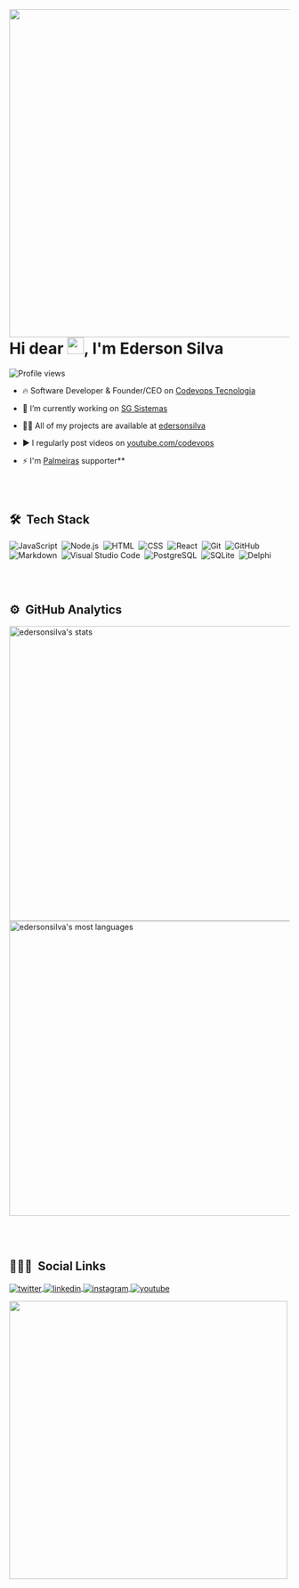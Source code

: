 <img align="right" height="590em" src="https://raw.githubusercontent.com/gist/edersonsilva/00637375d90ba7df584a53820c48dfaf/raw/c89e0f4a600d00426a06d6f2f32ba0f4d8c5c49a/githubcard.svg" />
<h1 align="left">Hi dear <img src="https://raw.githubusercontent.com/kaueMarques/kaueMarques/master/hi.gif" width="30px">, I'm Ederson Silva</h1>
<p align="left"> <img src="https://komarev.com/ghpvc/?username=edersonsilva&color=yellow" alt="Profile views" /> </p>

- 🔥 Software Developer & Founder/CEO on [Codevops Tecnologia](https://codevops.com)

- 🔭 I’m currently working on [SG Sistemas](https://sgsistemas.com.br)

- 👨‍💻 All of my projects are available at [edersonsilva](https://github.com/edersonsilva?tab=repositories)

- ▶️ I regularly post videos on [youtube.com/codevops](https://www.youtube.com/channel/UCKJY0PgxWB5Df2CT2BP_q6w)

- ⚡ I'm  [Palmeiras](https://www.youtube.com/palmeiras) supporter**

<br><br>

## 🛠 &nbsp;Tech Stack

![JavaScript](https://img.shields.io/badge/-JavaScript-05122A?style=flat&logo=javascript)&nbsp;
![Node.js](https://img.shields.io/badge/-Node.js-05122A?style=flat&logo=node.js)&nbsp;
![HTML](https://img.shields.io/badge/-HTML-05122A?style=flat&logo=HTML5)&nbsp;
![CSS](https://img.shields.io/badge/-CSS-05122A?style=flat&logo=CSS3&logoColor=1572B6)&nbsp;
![React](https://img.shields.io/badge/-React-05122A?style=flat&logo=react)&nbsp;
![Git](https://img.shields.io/badge/-Git-05122A?style=flat&logo=git)&nbsp;
![GitHub](https://img.shields.io/badge/-GitHub-05122A?style=flat&logo=github)&nbsp;
![Markdown](https://img.shields.io/badge/-Markdown-05122A?style=flat&logo=markdown)&nbsp;
![Visual Studio Code](https://img.shields.io/badge/-Visual%20Studio%20Code-05122A?style=flat&logo=visual-studio-code&logoColor=007ACC)&nbsp;
![PostgreSQL](https://img.shields.io/badge/-PostgreSQL-05122A?style=flat&logo=postgresql)&nbsp;
![SQLite](https://img.shields.io/badge/-SQLite-05122A?style=flat&logo=sqlite)&nbsp;
![Delphi](https://img.shields.io/badge/-Delphi-05122A?style=flat&logo=delphi)&nbsp;

<br><br>

## ⚙️ &nbsp;GitHub Analytics

<p align="left">
<img width="530em" src="https://github-readme-stats.vercel.app/api?username=edersonsilva&show_icons=true&theme=vision-friendly-dark" alt="edersonsilva's stats"/>
<img width="530em" src="https://github-readme-stats.vercel.app/api/top-langs/?username=edersonsilva&layout=compact&theme=vision-friendly-dark" alt="edersonsilva's most languages"/>
</p>

<br><br>

## 👨🏽‍🦲 &nbsp;Social Links

<a href="https://twitter.com/edcodevops/" target="_blank">
  <img align="center" src="https://img.shields.io/badge/-edcodevops-05122A?style=flat&logo=twitter" alt="twitter"/>  
</a>
<a href="https://linkedin.com/in/edersonsilva" target="_blank">
  <img align="center" src="https://img.shields.io/badge/-edersonsilva-05122A?style=flat&logo=linkedin" alt="linkedin"/>
</a>
<a href="https://instagram.com/ederoriginal" target="_blank">
 <img align="center" src="https://img.shields.io/badge/-edersonsilva-05122A?style=flat&logo=instagram" alt="instagram"/>
</a>
<a href="https://www.youtube.com/channel/UCKJY0PgxWB5Df2CT2BP_q6w" target="_blank">
 <img align="center" src="https://img.shields.io/badge/-edersonsilva-05122A?style=flat&logo=youtube" alt="youtube"/>
</a>
</p>

<img width="500em" src="https://github-readme-twitter-gazf.vercel.app/api?id=edcodevops&layout=wide&show_reply=off&show_retweet=off" />


<!--
**maykbrito/maykbrito** is a ✨ _special_ ✨ repository because its `README.md` (this file) appears on your GitHub profile.

Here are some ideas to get you started:

- 🔭 I’m currently working on ...
- 🌱 I’m currently learning ...
- 👯 I’m looking to collaborate on ...
- 🤔 I’m looking for help with ...
- 💬 Ask me about ...
- 📫 How to reach me: ...
- 😄 Pronouns: ...
- ⚡ Fun fact: ...
-->
